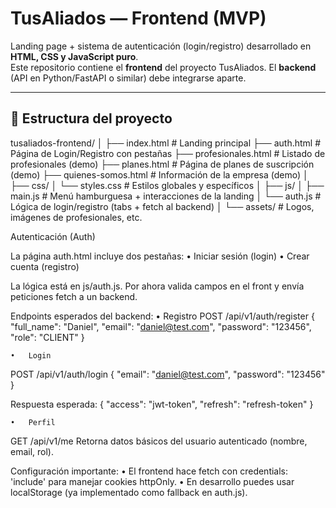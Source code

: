 # TusAliados — Frontend (MVP)

Landing page + sistema de autenticación (login/registro) desarrollado en **HTML, CSS y JavaScript puro**.  
Este repositorio contiene el **frontend** del proyecto TusAliados. El **backend** (API en Python/FastAPI o similar) debe integrarse aparte.

---

## 📂 Estructura del proyecto
tusaliados-frontend/
│
├── index.html              # Landing principal
├── auth.html               # Página de Login/Registro con pestañas
├── profesionales.html      # Listado de profesionales (demo)
├── planes.html             # Página de planes de suscripción (demo)
├── quienes-somos.html      # Información de la empresa (demo)
│
├── css/
│   └── styles.css          # Estilos globales y específicos
│
├── js/
│   ├── main.js             # Menú hamburguesa + interacciones de la landing
│   └── auth.js             # Lógica de login/registro (tabs + fetch al backend)
│
└── assets/                 # Logos, imágenes de profesionales, etc.


Autenticación (Auth)

La página auth.html incluye dos pestañas:
	•	Iniciar sesión (login)
	•	Crear cuenta (registro)

La lógica está en js/auth.js.
Por ahora valida campos en el front y envía peticiones fetch a un backend.

Endpoints esperados del backend:
	•	Registro
POST /api/v1/auth/register
{ "full_name": "Daniel", "email": "daniel@test.com", "password": "123456", "role": "CLIENT" }

	•	Login
POST /api/v1/auth/login
{ "email": "daniel@test.com", "password": "123456" }

Respuesta esperada:
{ "access": "jwt-token", "refresh": "refresh-token" }

	•	Perfil
GET /api/v1/me
Retorna datos básicos del usuario autenticado (nombre, email, rol).

Configuración importante:
	•	El frontend hace fetch con credentials: 'include' para manejar cookies httpOnly.
	•	En desarrollo puedes usar localStorage (ya implementado como fallback en auth.js).